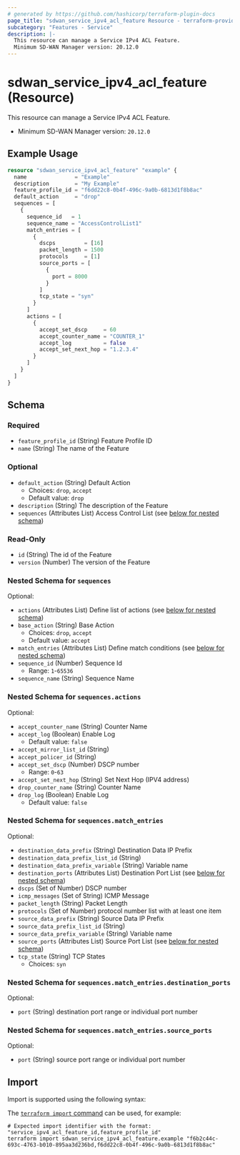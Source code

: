 ```yaml
---
# generated by https://github.com/hashicorp/terraform-plugin-docs
page_title: "sdwan_service_ipv4_acl_feature Resource - terraform-provider-sdwan"
subcategory: "Features - Service"
description: |-
  This resource can manage a Service IPv4 ACL Feature.
  Minimum SD-WAN Manager version: 20.12.0
---
```


# sdwan_service_ipv4_acl_feature (Resource)

This resource can manage a Service IPv4 ACL Feature.
  - Minimum SD-WAN Manager version: `20.12.0`

## Example Usage

```terraform
resource "sdwan_service_ipv4_acl_feature" "example" {
  name               = "Example"
  description        = "My Example"
  feature_profile_id = "f6dd22c8-0b4f-496c-9a0b-6813d1f8b8ac"
  default_action     = "drop"
  sequences = [
    {
      sequence_id   = 1
      sequence_name = "AccessControlList1"
      match_entries = [
        {
          dscps         = [16]
          packet_length = 1500
          protocols     = [1]
          source_ports = [
            {
              port = 8000
            }
          ]
          tcp_state = "syn"
        }
      ]
      actions = [
        {
          accept_set_dscp     = 60
          accept_counter_name = "COUNTER_1"
          accept_log          = false
          accept_set_next_hop = "1.2.3.4"
        }
      ]
    }
  ]
}
```

<!-- schema generated by tfplugindocs -->
## Schema

### Required

- `feature_profile_id` (String) Feature Profile ID
- `name` (String) The name of the Feature

### Optional

- `default_action` (String) Default Action
  - Choices: `drop`, `accept`
  - Default value: `drop`
- `description` (String) The description of the Feature
- `sequences` (Attributes List) Access Control List (see [below for nested schema](#nestedatt--sequences))

### Read-Only

- `id` (String) The id of the Feature
- `version` (Number) The version of the Feature

<a id="nestedatt--sequences"></a>
### Nested Schema for `sequences`

Optional:

- `actions` (Attributes List) Define list of actions (see [below for nested schema](#nestedatt--sequences--actions))
- `base_action` (String) Base Action
  - Choices: `drop`, `accept`
  - Default value: `accept`
- `match_entries` (Attributes List) Define match conditions (see [below for nested schema](#nestedatt--sequences--match_entries))
- `sequence_id` (Number) Sequence Id
  - Range: `1`-`65536`
- `sequence_name` (String) Sequence Name

<a id="nestedatt--sequences--actions"></a>
### Nested Schema for `sequences.actions`

Optional:

- `accept_counter_name` (String) Counter Name
- `accept_log` (Boolean) Enable Log
  - Default value: `false`
- `accept_mirror_list_id` (String)
- `accept_policer_id` (String)
- `accept_set_dscp` (Number) DSCP number
  - Range: `0`-`63`
- `accept_set_next_hop` (String) Set Next Hop (IPV4 address)
- `drop_counter_name` (String) Counter Name
- `drop_log` (Boolean) Enable Log
  - Default value: `false`


<a id="nestedatt--sequences--match_entries"></a>
### Nested Schema for `sequences.match_entries`

Optional:

- `destination_data_prefix` (String) Destination Data IP Prefix
- `destination_data_prefix_list_id` (String)
- `destination_data_prefix_variable` (String) Variable name
- `destination_ports` (Attributes List) Destination Port List (see [below for nested schema](#nestedatt--sequences--match_entries--destination_ports))
- `dscps` (Set of Number) DSCP number
- `icmp_messages` (Set of String) ICMP Message
- `packet_length` (String) Packet Length
- `protocols` (Set of Number) protocol number list with at least one item
- `source_data_prefix` (String) Source Data IP Prefix
- `source_data_prefix_list_id` (String)
- `source_data_prefix_variable` (String) Variable name
- `source_ports` (Attributes List) Source Port List (see [below for nested schema](#nestedatt--sequences--match_entries--source_ports))
- `tcp_state` (String) TCP States
  - Choices: `syn`

<a id="nestedatt--sequences--match_entries--destination_ports"></a>
### Nested Schema for `sequences.match_entries.destination_ports`

Optional:

- `port` (String) destination port range or individual port number


<a id="nestedatt--sequences--match_entries--source_ports"></a>
### Nested Schema for `sequences.match_entries.source_ports`

Optional:

- `port` (String) source port range or individual port number

## Import

Import is supported using the following syntax:

The [`terraform import` command](https://developer.hashicorp.com/terraform/cli/commands/import) can be used, for example:

```shell
# Expected import identifier with the format: "service_ipv4_acl_feature_id,feature_profile_id"
terraform import sdwan_service_ipv4_acl_feature.example "f6b2c44c-693c-4763-b010-895aa3d236bd,f6dd22c8-0b4f-496c-9a0b-6813d1f8b8ac"
```

